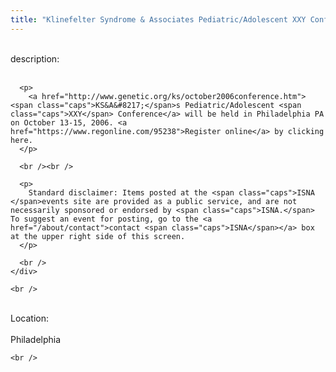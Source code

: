 ```yaml
---
title: "Klinefelter Syndrome & Associates Pediatric/Adolescent XXY Conference"
---
```


<div class="flexinode-body flexinode-2">
  <div class="flexinode-textarea-1">
    <div class="form-item">
      <br /> <label>description:</label><br /><br /> 
      
      <p>
        <a href="http://www.genetic.org/ks/october2006conference.htm"><span class="caps">KS&A&#8217;</span>s Pediatric/Adolescent <span class="caps">XXY</span> Conference</a> will be held in Philadelphia PA on October 13-15, 2006. <a href="https://www.regonline.com/95238">Register online</a> by clicking here.
      </p>
      
      <br /><br />
      
      <p>
        Standard disclaimer: Items posted at the <span class="caps">ISNA </span>events site are provided as a public service, and are not necessarily sponsored or endorsed by <span class="caps">ISNA.</span> To suggest an event for posting, go to the <a href="/about/contact">contact <span class="caps">ISNA</span></a> box at the upper right side of this screen.
      </p>
      
      <br />
    </div>
    
    <br />
  </div>
  
  <div class="flexinode-textfield-2">
    <div class="form-item">
      <br /> <label>Location:</label><br /><br /> Philadelphia<br />
    </div>
    
    <br />
  </div>
</div>